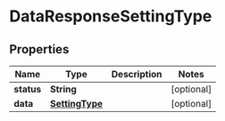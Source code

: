 

# DataResponseSettingType


## Properties

| Name | Type | Description | Notes |
|------------ | ------------- | ------------- | -------------|
|**status** | **String** |  |  [optional] |
|**data** | [**SettingType**](SettingType.md) |  |  [optional] |



